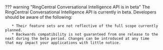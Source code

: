 ??? warning "RingCentral Conversational Intelligence API is in beta"
    The RingCentral Conversational Intelligence API is currently in beta. Developers should be aware of the following:
	
       * Their feature sets are not reflective of the full scope currently planned.
       * Backwards compatibility is not guaranteed from one release to the next during the beta period. Changes can be introduced at any time that may impact your applications with little notice.
